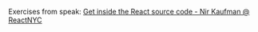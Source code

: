 Exercises from speak: [Get inside the React source code - Nir Kaufman @ ReactNYC
](https://youtu.be/Z7ysKNFrMqo)
